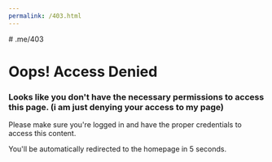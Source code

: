 ```yaml
---
permalink: /403.html
---
```

<meta http-equiv="refresh" content="5; url={{ site.url }}">
# .me/403

# Oops! Access Denied

### Looks like you don't have the necessary permissions to access this page. (i am just denying your access to my page)

Please make sure you're logged in and have the proper credentials to access this content.

You'll be automatically redirected to the homepage in 5 seconds.
